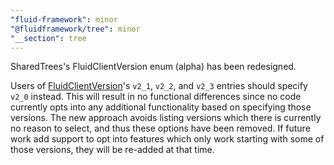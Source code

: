 ```yaml
---
"fluid-framework": minor
"@fluidframework/tree": minor
"__section": tree
---
```

SharedTrees's FluidClientVersion enum (alpha) has been redesigned.

Users of [FluidClientVersion](https://fluidframework.com/docs/api/fluid-framework/fluidclientversion-enum)'s `v2_1`, `v2_2`, and `v2_3` entries should specify `v2_0` instead.
This will result in no functional differences since no code currently opts into any additional functionality based on specifying those versions.
The new approach avoids listing versions which there is currently no reason to select, and thus these options have been removed.
If future work add support to opt into features which only work starting with some of those versions, they will be re-added at that time.
